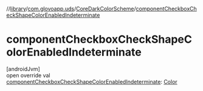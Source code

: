 //[library](../../../index.md)/[com.glovoapp.uds](../index.md)/[CoreDarkColorScheme](index.md)/[componentCheckboxCheckShapeColorEnabledIndeterminate](component-checkbox-check-shape-color-enabled-indeterminate.md)

# componentCheckboxCheckShapeColorEnabledIndeterminate

[androidJvm]\
open override val [componentCheckboxCheckShapeColorEnabledIndeterminate](component-checkbox-check-shape-color-enabled-indeterminate.md): [Color](https://developer.android.com/reference/kotlin/androidx/compose/ui/graphics/Color.html)
